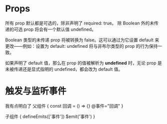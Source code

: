 # Props


所有 prop 默认都是可选的，除非声明了 required: true。
除 Boolean 外的未传递的可选 prop 将会有一个默认值 undefined。

Boolean 类型的未传递 prop 将被转换为 false。这可以通过为它设置 default 来更改——例如：设置为 default: undefined 将与非布尔类型的 prop 的行为保持一致。

如果声明了 default 值，那么在 prop 的值被解析为 **undefined** 时，无论 prop 是未被传递还是显式指明的 undefined，都会改为 default 值。


# 触发与监听事件

我有点明白了
  父组件 {
    const 回调 = () => {}
    @事件="回调"
  }

  子组件 {
    defineEmits(['事件'])
    $emit('事件')
  }

